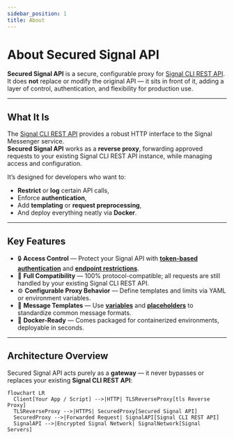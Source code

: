 ```yaml
---
sidebar_position: 1
title: About
---
```


# About Secured Signal API

**Secured Signal API** is a secure, configurable proxy for [Signal CLI REST API](https://github.com/bbernhard/signal-cli-rest-api).  
It does **not** replace or modify the original API — it sits in front of it, adding a layer of control, authentication, and flexibility for production use.

---

## What It Is

The [Signal CLI REST API](https://github.com/bbernhard/signal-cli-rest-api) provides a robust HTTP interface to the Signal Messenger service.  
**Secured Signal API** works as a **reverse proxy**, forwarding approved requests to your existing Signal CLI REST API instance, while managing access and configuration.

It’s designed for developers who want to:

- **Restrict** or **log** certain API calls,
- Enforce **authentication**,
- Add **templating** or **request preprocessing**,
- And deploy everything neatly via **Docker**.

---

## Key Features

- 🔒 **Access Control** — Protect your Signal API with [**token-based authentication**](./configuration/api-tokens) and [**endpoint restrictions**](./features).
- 🧩 **Full Compatibility** — 100% protocol-compatible; all requests are still handled by your existing Signal CLI REST API.
- ⚙️ **Configurable Proxy Behavior** — Define templates and limits via YAML or environment variables.
- 🧠 **Message Templates** — Use [**variables**](./configuration/variables) and [**placeholders**](./features) to standardize common message formats.
- 🐳 **Docker-Ready** — Comes packaged for containerized environments, deployable in seconds.

---

## Architecture Overview

Secured Signal API acts purely as a **gateway** — it never bypasses or replaces your existing **Signal CLI REST API**:

```mermaid
flowchart LR
  Client[Your App / Script] -->|HTTP| TLSReverseProxy[tls Reverse Proxy]
  TLSReverseProxy -->|HTTPS| SecuredProxy[Secured Signal API]
  SecuredProxy -->|Forwarded Request| SignalAPI[Signal CLI REST API]
  SignalAPI -->|Encrypted Signal Network| SignalNetwork[Signal Servers]
```
